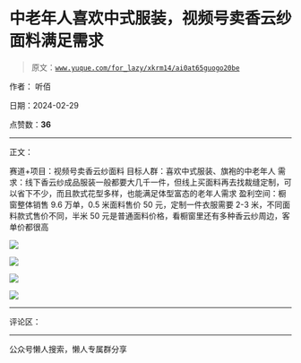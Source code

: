 # 中老年人喜欢中式服装，视频号卖香云纱面料满足需求

> 原文：[`www.yuque.com/for_lazy/xkrm14/ai0at65guogo20be`](https://www.yuque.com/for_lazy/xkrm14/ai0at65guogo20be)

作者： 听佰

日期：2024-02-29

点赞数：**36**

* * *

正文：

赛道+项目：视频号卖香云纱面料 目标人群：喜欢中式服装、旗袍的中老年人
需求：线下香云纱成品服装一般都要大几千一件，但线上买面料再去找裁缝定制，可以省下不少，而且款式花型多样，也能满足体型富态的老年人需求
盈利空间：橱窗整体销售 9.6 万单，0.5 米面料售价 50 元，定制一件衣服需要 2-3 米，不同面料款式售价不同，半米 50 元是普通面料价格，看橱窗里还有多种香云纱周边，客单价都很高

![](img/146f3f9291691d4ec51faa14141a407d.png)

![](img/f1a80cf5c1142d6439e61c8dad3fa185.png)

![](img/afad7276a52a1658a05fa38adb6edfd3.png)

![](img/97f2fbd0b507b0dde3a89347b5cacbaa.png)

* * *

评论区：

* * *

公众号懒人搜索，懒人专属群分享